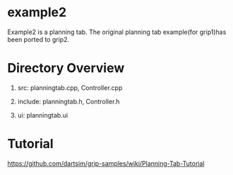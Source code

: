 example2
========

 Example2 is a planning tab. The original planning tab example(for grip1)has been ported to grip2.


Directory Overview
==================

 1. src: planningtab.cpp, Controller.cpp
 
 2. include: planningtab.h, Controller.h
 
 3. ui: planningtab.ui


Tutorial
========
https://github.com/dartsim/grip-samples/wiki/Planning-Tab-Tutorial
